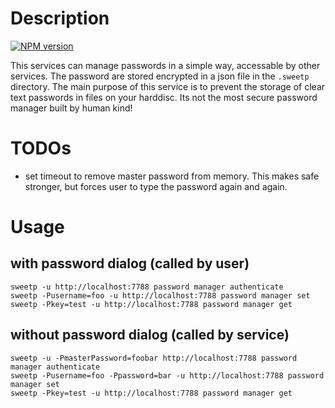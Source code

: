# Description

[![NPM version](https://badge.fury.io/js/sweetp-password-manager.png)](http://badge.fury.io/js/sweetp-password-manager)

This services can manage passwords in a simple way, accessable by other
services. The password are stored encrypted in a json file in the `.sweetp`
directory. The main purpose of this service is to prevent the storage of clear
text passwords in files on your harddisc. Its not the most secure password
manager built by human kind!

# TODOs

*   set timeout to remove master password from memory. This makes safe
    stronger, but forces user to type the password again and again.

# Usage

## with password dialog (called by user)

    sweetp -u http://localhost:7788 password manager authenticate
    sweetp -Pusername=foo -u http://localhost:7788 password manager set
    sweetp -Pkey=test -u http://localhost:7788 password manager get

## without password dialog (called by service)

    sweetp -u -PmasterPassword=foobar http://localhost:7788 password manager authenticate
    sweetp -Pusername=foo -Ppassword=bar -u http://localhost:7788 password manager set
    sweetp -Pkey=test -u http://localhost:7788 password manager get
